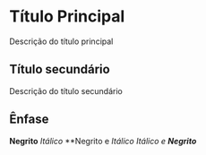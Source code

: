 # Título Principal

Descrição do título principal

## Título secundário

Descrição do título secundário

## Ênfase

**Negrito** _Itálico_
**Negrito e _Itálico_
_Itálico e **Negrito**_